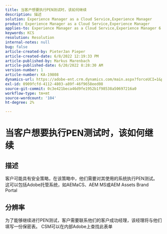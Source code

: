 ```yaml
---
title: 当客户想要执行PEN测试时，该如何继续
description: 描述
solution: Experience Manager as a Cloud Service,Experience Manager
product: Experience Manager as a Cloud Service,Experience Manager
applies-to: Experience Manager as a Cloud Service,Experience Manager 6.5
keywords: KCS
resolution: Resolution
internal-notes: null
bug: false
article-created-by: PieterJan Pieper
article-created-date: 6/8/2022 12:19:33 PM
article-published-by: Markus Marenbach
article-published-date: 6/20/2022 8:28:30 AM
version-number: 1
article-number: KA-19808
dynamics-url: https://adobe-ent.crm.dynamics.com/main.aspx?forceUCI=1&pagetype=entityrecord&etn=knowledgearticle&id=4e30cf3f-25e7-ec11-bb3c-000d3a3bdca6
exl-id: 0909fcfd-4112-4803-a89f-46f9658eed08
source-git-commit: 0c3e421beca46d9fe1952b1f98538a50697216a0
workflow-type: tm+mt
source-wordcount: '104'
ht-degree: 2%

---
```


# 当客户想要执行PEN测试时，该如何继续

## 描述


客户可能具有安全策略，在该策略中，他们需要对其使用的系统执行PEN测试。
这可以包括Adobe托管系统，如AEMaCS、AEM MS或AEM Assets Brand Portal


## 分辨率


为了能够继续进行PEN测试，客户需要联系他们的客户成功经理，该经理将与他们填写一份保密表。
CSM可以在内部Adobe上查找此表单
